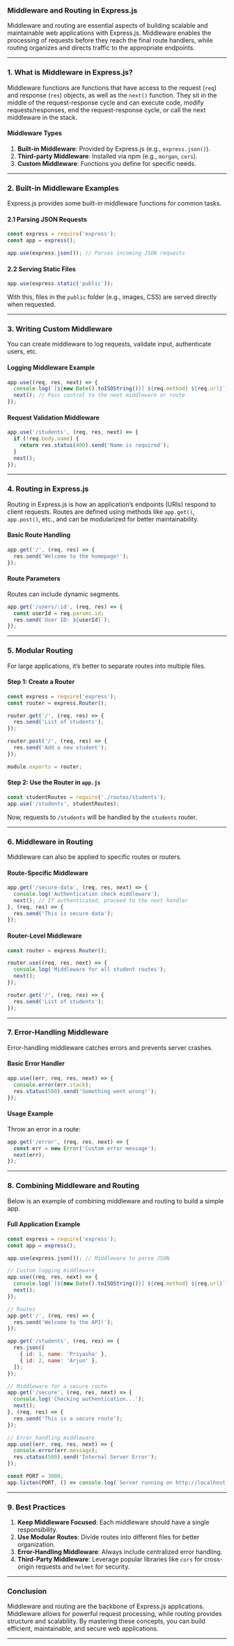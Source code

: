 ### **Middleware and Routing in Express.js**

Middleware and routing are essential aspects of building scalable and maintainable web applications with Express.js. Middleware enables the processing of requests before they reach the final route handlers, while routing organizes and directs traffic to the appropriate endpoints.

---

### **1. What is Middleware in Express.js?**

Middleware functions are functions that have access to the request (`req`) and response (`res`) objects, as well as the `next()` function. They sit in the middle of the request-response cycle and can execute code, modify requests/responses, end the request-response cycle, or call the next middleware in the stack.

#### **Middleware Types**
1. **Built-in Middleware**: Provided by Express.js (e.g., `express.json()`).
2. **Third-party Middleware**: Installed via npm (e.g., `morgan`, `cors`).
3. **Custom Middleware**: Functions you define for specific needs.

---

### **2. Built-in Middleware Examples**

Express.js provides some built-in middleware functions for common tasks. 

#### **2.1 Parsing JSON Requests**
```javascript
const express = require('express');
const app = express();

app.use(express.json()); // Parses incoming JSON requests
```

#### **2.2 Serving Static Files**
```javascript
app.use(express.static('public'));
```
With this, files in the `public` folder (e.g., images, CSS) are served directly when requested.

---

### **3. Writing Custom Middleware**

You can create middleware to log requests, validate input, authenticate users, etc.

#### **Logging Middleware Example**
```javascript
app.use((req, res, next) => {
  console.log(`[${new Date().toISOString()}] ${req.method} ${req.url}`);
  next(); // Pass control to the next middleware or route
});
```

#### **Request Validation Middleware**
```javascript
app.use('/students', (req, res, next) => {
  if (!req.body.name) {
    return res.status(400).send('Name is required');
  }
  next();
});
```

---

### **4. Routing in Express.js**

Routing in Express.js is how an application’s endpoints (URIs) respond to client requests. Routes are defined using methods like `app.get()`, `app.post()`, etc., and can be modularized for better maintainability.

#### **Basic Route Handling**
```javascript
app.get('/', (req, res) => {
  res.send('Welcome to the homepage!');
});
```

#### **Route Parameters**
Routes can include dynamic segments.
```javascript
app.get('/users/:id', (req, res) => {
  const userId = req.params.id;
  res.send(`User ID: ${userId}`);
});
```

---

### **5. Modular Routing**

For large applications, it’s better to separate routes into multiple files.

#### **Step 1: Create a Router**
```javascript
const express = require('express');
const router = express.Router();

router.get('/', (req, res) => {
  res.send('List of students');
});

router.post('/', (req, res) => {
  res.send('Add a new student');
});

module.exports = router;
```

#### **Step 2: Use the Router in `app.js`**
```javascript
const studentRoutes = require('./routes/students');
app.use('/students', studentRoutes);
```

Now, requests to `/students` will be handled by the `students` router.

---

### **6. Middleware in Routing**

Middleware can also be applied to specific routes or routers.

#### **Route-Specific Middleware**
```javascript
app.get('/secure-data', (req, res, next) => {
  console.log('Authentication check middleware');
  next(); // If authenticated, proceed to the next handler
}, (req, res) => {
  res.send('This is secure data');
});
```

#### **Router-Level Middleware**
```javascript
const router = express.Router();

router.use((req, res, next) => {
  console.log('Middleware for all student routes');
  next();
});

router.get('/', (req, res) => {
  res.send('List of students');
});
```

---

### **7. Error-Handling Middleware**

Error-handling middleware catches errors and prevents server crashes. 

#### **Basic Error Handler**
```javascript
app.use((err, req, res, next) => {
  console.error(err.stack);
  res.status(500).send('Something went wrong!');
});
```

#### **Usage Example**
Throw an error in a route:
```javascript
app.get('/error', (req, res, next) => {
  const err = new Error('Custom error message');
  next(err);
});
```

---

### **8. Combining Middleware and Routing**

Below is an example of combining middleware and routing to build a simple app.

#### **Full Application Example**
```javascript
const express = require('express');
const app = express();

app.use(express.json()); // Middleware to parse JSON

// Custom logging middleware
app.use((req, res, next) => {
  console.log(`[${new Date().toISOString()}] ${req.method} ${req.url}`);
  next();
});

// Routes
app.get('/', (req, res) => {
  res.send('Welcome to the API!');
});

app.get('/students', (req, res) => {
  res.json([
    { id: 1, name: 'Priyasha' },
    { id: 2, name: 'Arjun' },
  ]);
});

// Middleware for a secure route
app.get('/secure', (req, res, next) => {
  console.log('Checking authentication...');
  next();
}, (req, res) => {
  res.send('This is a secure route');
});

// Error handling middleware
app.use((err, req, res, next) => {
  console.error(err.message);
  res.status(500).send('Internal Server Error');
});

const PORT = 3000;
app.listen(PORT, () => console.log(`Server running on http://localhost:${PORT}`));
```

---

### **9. Best Practices**

1. **Keep Middleware Focused**: Each middleware should have a single responsibility.
2. **Use Modular Routes**: Divide routes into different files for better organization.
3. **Error-Handling Middleware**: Always include centralized error handling.
4. **Third-Party Middleware**: Leverage popular libraries like `cors` for cross-origin requests and `helmet` for security.

---

### **Conclusion**

Middleware and routing are the backbone of Express.js applications. Middleware allows for powerful request processing, while routing provides structure and scalability. By mastering these concepts, you can build efficient, maintainable, and secure web applications. 

---